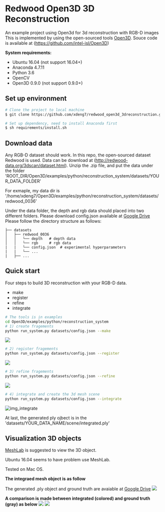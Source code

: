 # Redwood Open3D 3D Reconstruction
An example project using Open3d for 3d reconstruction with RGB-D images
This is implemented by using the open-sourced tools [Open3D](http://www.open3d.org/). Souce code is available at (https://github.com/intel-isl/Open3D)


**System requirements:**

* Ubuntu 16.04 (not support 16.04+)
* Anaconda 4.7.11
* Python 3.6
* OpenCV
* Open3D 0.9.0 (not support 0.9.0+)

## Set up environment

```bash
# Clone the project to local machine
$ git clone https://github.com/xdeng7/redwood_open3d_3dreconstruction.git

# Set up dependency, need to install Anaconda first
$ sh requirements/install.sh

```
## Download data
Any RGB-D dataset should work. In this repo, the open-sourced dataset Redwood is used.
Data can be download at (http://redwood-data.org/3dscan/dataset.html).
Unzip the .zip file, and put the data under the folder 'ROOT_DIR/Open3D/examples/python/reconstruction_system/datasets/YOUR_DATA_FOLDER'

For exmaple, my data dir is '/home/xdeng7/Open3D/examples/python/reconstruction_system/datasets/redwood_0036'

Under the data folder, the depth and rgb data should placed into two different folders. 
Please download config.json available at [Google Drive]()
Please follow the directory structure as follows:

```                                                                                         
├── datasets                                                                                                                                                                                                   
│   ├── redwood_0036                                                                                                 
│   │   └── depth   # depth data                                                                                                                           
│   │   └── rgb     # rgb data        
|   |   └── config.json  # experimental hyperparameters
|   |   └── ...
|   ├── ...

```

## Quick start
Four steps to build 3D reconstruction with your RGB-D data. 
* make
* register
* refine
* integrate

```bash
# The tools is in examples
cd Open3D/examples/python/reconstruction_system
# 1) create fragements
python run_system.py datasets/config.json --make
```

<img src="imgs/Screenshot _2021-01-31_16-44-35.png">


```bash
# 2) register fragements
python run_system.py datasets/config.json --register
```

<img src="imgs/Screenshot _2021-01-31_16-36-53.png">



```bash
# 3) refine fragements
python run_system.py datasets/config.json --refine
```


<img src="imgs/Screenshot _2021-01-31_16-39-33.png">



```bash
# 4) integrate and create the 3d mesh scene 
python run_system.py datasets/config.json --integrate
```

![img_integrate](imgs/Screenshot_2021-01-31.png)

At last, the generated ply ojbect is in the 'datasets/YOUR_DATA_NAME/scene/integrated.ply'

## Visualization 3D objects
[MeshLab](https://www.meshlab.net/#download) is suggested to view the 3D object. 

Ubuntu 16.04 seems to have problem use MeshLab.

Tested on Mac OS. 

**The integraed mesh object is as follow**

The generated .ply object and ground truth are avaiable at [Google Drive]()
<img src="imgs/open3d_integrated.png">

**A comparison is made between integrated (colored) and ground truth (gray) as below**
<img src="imgs/integrated_com1.jpeg">
<img src="imgs/integrated_com2.jpeg">
